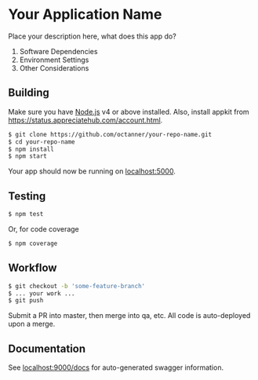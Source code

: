 # Your Application Name

Place your description here, what does this app do?

1. Software Dependencies
2. Environment Settings
3. Other Considerations

## Building

Make sure you have [Node.js](http://nodejs.org/) v4 or above installed.  Also, install appkit from https://status.appreciatehub.com/account.html.

```sh
$ git clone https://github.com/octanner/your-repo-name.git
$ cd your-repo-name
$ npm install
$ npm start
```

Your app should now be running on [localhost:5000](http://localhost:5000/).

## Testing

```sh
$ npm test
```

Or, for code coverage

```sh
$ npm coverage
```

## Workflow

```sh
$ git checkout -b 'some-feature-branch'
$ ... your work ...
$ git push
```

Submit a PR into master, then merge into qa, etc. All code is auto-deployed upon a merge.

## Documentation

See [localhost:9000/docs](http://localhost:5000/docs) for auto-generated swagger information.


